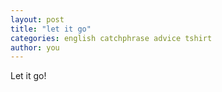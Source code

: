 ```yaml
---
layout: post
title: "let it go"
categories: english catchphrase advice tshirt
author: you
---
```

Let it go!
